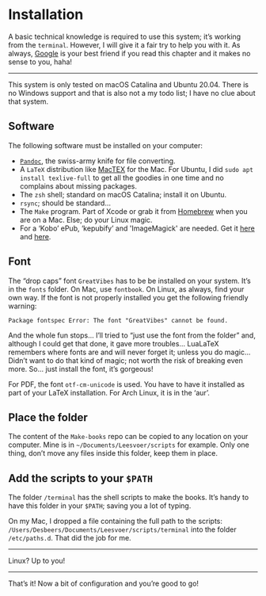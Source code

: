 # Installation

A basic technical knowledge is required to use this system; it’s working from the `terminal`. However, I will give it a fair try to help you with it. As always, [Google](https://google.com) is your best friend if you read this chapter and it makes no sense to you, haha!

---

This system is only tested on macOS Catalina and Ubuntu 20.04. There is no Windows support and that is also not a my todo list; I have no clue about that system.

## Software

The following software must be installed on your computer:

- [`Pandoc`](https://pandoc.org), the swiss-army knife for file converting.
- A `LaTeX` distribution like [MacTEX](http://www.tug.org/mactex/) for the Mac. For Ubuntu, I did `sudo apt install texlive-full` to get all the goodies in one time and no complains about missing packages.
- The `zsh` shell; standard on macOS Catalina; install it on Ubuntu.
- `rsync`; should be standard...
- The `Make` program. Part of Xcode or grab it from [Homebrew](https://brew.sh) when you are on a Mac. Else; do your Linux magic.
- For a ‘Kobo’ ePub, ‘kepubify’ and 'ImageMagick' are needed. Get it [here](https://pgaskin.net/kepubify/) and [here](https://imagemagick.org). 

## Font

The “drop caps” font `GreatVibes` has to be be installed on your system. It’s in the `fonts` folder. On Mac, use `fontbook`. On Linux, as always, find your own way. If the font is not properly installed you get the following friendly warning:

	Package fontspec Error: The font "GreatVibes" cannot be found.

And the whole fun stops... I’ll tried to “just use the font from the folder” and, although I could get that done, it gave more troubles... LuaLaTeX remembers where fonts are and will never forget it; unless you do magic... Didn’t want to do that kind of magic; not worth the risk of breaking even more. So... just install the font, it’s gorgeous!

For PDF, the font `otf-cm-unicode` is used. You have to have it installed as part of your LaTeX installation. For Arch Linux, it is in the ‘aur’.

## Place the folder

The content of the `Make-books` repo can be copied to any location on your computer. Mine is in `~/Documents/Leesvoer/scripts` for example. Only one thing, don’t move any files inside this folder, keep them in place.

## Add the scripts to your `$PATH`

The folder `/terminal` has the shell scripts to make the books. It’s handy to have this folder in your `$PATH`; saving you a lot of typing.

On my Mac, I dropped a file containing the full path to the scripts: \
`/Users/Desbeers/Documents/Leesvoer/scripts/terminal` into the folder `/etc/paths.d`. That did the job for me.

---

Linux? Up to you!

---

That’s it! Now a bit of configuration and you’re good to go!


